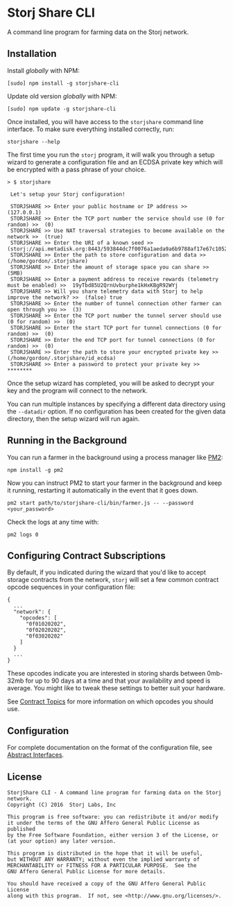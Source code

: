 Storj Share CLI
===============

A command line program for farming data on the Storj network.

Installation
------------

Install *globally* with NPM:

```
[sudo] npm install -g storjshare-cli
```

Update old version *globally* with NPM:

```
[sudo] npm update -g storjshare-cli
```

Once installed, you will have access to the `storjshare` command line interface. To
make sure everything installed correctly, run:

```
storjshare --help
```

The first time you run the `storj` program, it will walk you through a setup
wizard to generate a configuration file and an ECDSA private key which will be
encrypted with a pass phrase of your choice.

```
> $ storjshare

 Let's setup your Storj configuration!

 STORJSHARE >> Enter your public hostname or IP address >>  (127.0.0.1)
 STORJSHARE >> Enter the TCP port number the service should use (0 for random) >>  (0)
 STORJSHARE >> Use NAT traversal strategies to become available on the network >>  (true)
 STORJSHARE >> Enter the URI of a known seed >>  (storj://api.metadisk.org:8443/593844dc7f0076a1aeda9a6b9788af17e67c1052)
 STORJSHARE >> Enter the path to store configuration and data >>  (/home/gordon/.storjshare)
 STORJSHARE >> Enter the amount of storage space you can share >>  (5MB)
 STORJSHARE >> Enter a payment address to receive rewards (telemetry must be enabled) >>  19yTbd85U2QrnUvburphe1kHxKBgR92WYj
 STORJSHARE >> Will you share telemetry data with Storj to help improve the network? >>  (false) true
 STORJSHARE >> Enter the number of tunnel connection other farmer can open through you >>  (3)
 STORJSHARE >> Enter the TCP port number the tunnel server should use (0 for random) >>  (0)
 STORJSHARE >> Enter the start TCP port for tunnel connections (0 for random) >>  (0)
 STORJSHARE >> Enter the end TCP port for tunnel connections (0 for random) >>  (0)
 STORJSHARE >> Enter the path to store your encrypted private key >>  (/home/gordon/.storjshare/id_ecdsa)
 STORJSHARE >> Enter a password to protect your private key >>  ********
```

Once the setup wizard has completed, you will be asked to decrypt your key and
the program will connect to the network.

You can run multiple instances by specifying a different data directory using
the `--datadir` option. If no configuration has been created for the given
data directory, then the setup wizard will run again.

Running in the Background
-------------------------

You can run a farmer in the background using a process manager like
[PM2](https://github.com/Unitech/pm2):

```
npm install -g pm2
```

Now you can instruct PM2 to start your farmer in the background and keep it
running, restarting it automatically in the event that it goes down.

```
pm2 start path/to/storjshare-cli/bin/farmer.js -- --password <your_password>
```

Check the logs at any time with:

```
pm2 logs 0
```

Configuring Contract Subscriptions
----------------------------------

By default, if you indicated during the wizard that you'd like to accept
storage contracts from the network, `storj` will set a few common contract
opcode sequences in your configuration file:

```
{
  ...
  "network": {
    "opcodes": [
      "0f01020202",
      "0f02020202",
      "0f03020202"
    ]
  }
  ...
}
```

These opcodes indicate you are interested in storing shards between 0mb-32mb
for up to 90 days at a time and that your availability and speed is average. You
might like to tweak these settings to better suit your hardware.

See [Contract Topics](http://storj.github.io/core/tutorial-contract-topics.html)
for more information on which opcodes you should use.


Configuration
-------------

For complete documentation on the format of the configuration file, see
[Abstract Interfaces](http://storj.github.io/core/tutorial-abstract-interfaces.html).

License
-------

```
StorjShare CLI - A command line program for farming data on the Storj network.
Copyright (C) 2016  Storj Labs, Inc

This program is free software: you can redistribute it and/or modify
it under the terms of the GNU Affero General Public License as published
by the Free Software Foundation, either version 3 of the License, or
(at your option) any later version.

This program is distributed in the hope that it will be useful,
but WITHOUT ANY WARRANTY; without even the implied warranty of
MERCHANTABILITY or FITNESS FOR A PARTICULAR PURPOSE.  See the
GNU Affero General Public License for more details.

You should have received a copy of the GNU Affero General Public License
along with this program.  If not, see <http://www.gnu.org/licenses/>.
```
